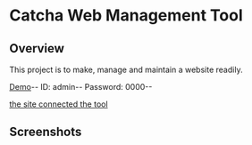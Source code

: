 # Catcha Web Management Tool

## Overview
This project is to make, manage and maintain a website readily.

[Demo](http://catchaweb.cafe24.com/admin)--
ID: admin--
Password: 0000--

[the site connected the tool](http://catchaweb.cafe24.com)


## Screenshots

